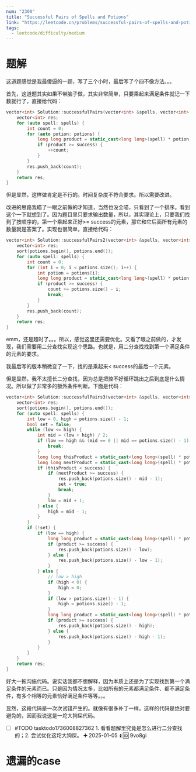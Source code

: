 ```yaml
---
num: "2300"
title: "Successful Pairs of Spells and Potions"
link: "https://leetcode.cn/problems/successful-pairs-of-spells-and-potions/description/"
tags:
  - leetcode/difficulty/medium
---
```


# 题解

这道题感觉是我最傻逼的一题，写了三个小时，最后写了个四不像方法。。。

首先，这道题其实如果不带脑子做，其实非常简单，只要乘起来满足条件就记一下数就行了，直接给代码：

```cpp
vector<int> Solution::successfulPairs(vector<int> &spells, vector<int> &potions, long long success) {
    vector<int> res;
    for (auto spell: spells) {
        int count = 0;
        for (auto potion: potions) {
            long long product = static_cast<long long>(spell) * potion;
            if (product >= success) {
                ++count;
            }
        }
        res.push_back(count);
    }
    return res;
}
```

但是显然，这样做肯定是不行的。时间复杂度不符合要求。所以需要改进。

改进的思路我瞄了一眼之前做的才知道，当然也没全喵，只看到了一个排序。看到这个一下就想到了。因为题目里只要求输出数量，所以，其实理论上，只要我们找到了按顺序的，第一个乘起来正好>= success的元素，那它和它后面所有元素的数量就是答案了。实现也很简单，直接给代码：

```cpp
vector<int> Solution::successfulPairs2(vector<int> &spells, vector<int> &potions, long long success) {
    vector<int> res;
    sort(potions.begin(), potions.end());
    for (auto spell: spells) {
        int count = 0;
        for (int i = 0; i < potions.size(); i++) {
            int potion = potions[i];
            long long product = static_cast<long long>(spell) * potion;
            if (product >= success) {
                count += potions.size() - i;
                break;
            }
        }
        res.push_back(count);
    }
    return res;
}
```

emm，还是超时了。。。所以，感觉这里还需要优化。又看了眼之前做的，才发现，我们需要用二分查找实现这个思路。也就是，用二分查找找到第一个满足条件的元素的要求。

我最后写的版本稍微变了一下，找的是乘起来< success的最后一个元素。

但是显然，我不太擅长二分查找，因为总是把控不好循环跳出之后到底是什么情况。所以做了非常多的额外条件判断。下面是代码：

```cpp
vector<int> Solution::successfulPairs3(vector<int> &spells, vector<int> &potions, long long success) {
    vector<int> res;
    sort(potions.begin(), potions.end());
    for (auto spell: spells) {
        int low = 0, high = potions.size() - 1;
        bool set = false;
        while (low <= high) {
            int mid = (low + high) / 2;
            if (low == high && (mid == 0 || mid == potions.size() - 1)) {
                break;
            }
            long long thisProduct = static_cast<long long>(spell) * potions[mid];
            long long nextProduct = static_cast<long long>(spell) * potions[mid + 1];
            if (thisProduct < success) {
                if (nextProduct >= success) {
                    res.push_back(potions.size() - mid - 1);
                    set = true;
                    break;
                }
                low = mid + 1;
            } else {
                high = mid - 1;
            }
        }
        if (!set) {
            if (low == high) {
                long long product = static_cast<long long>(spell) * potions[low];
                if (product >= success) {
                    res.push_back(potions.size() - low);
                } else {
                    res.push_back(potions.size() - low - 1);
                }
            } else {
                // low > high
                if (high < 0) {
                    high = 0;
                }
                if (low > potions.size() - 1) {
                    high = potions.size() - 1;
                }
                long long product = static_cast<long long>(spell) * potions[high];
                if (product >= success) {
                    res.push_back(potions.size() - high);
                } else {
                    res.push_back(potions.size() - high - 1);
                }
            }
        }
    }
    return res;
}
```

好大一拖沟施代码。说实话我都不想解释，因为本质上还是为了实现找到第一个满足条件的元素而已。只是因为情况太多，比如所有的元素都满足条件、都不满足条件，有多个相等的元素恰好满足条件等等。。。

显然，这段代码是一次次试错产生的。就像有很多补丁一样。这样的代码是绝对要避免的，因而我说这是一坨大狗屎代码。

- [ ] #TODO tasktodo1736008827362 1. 看看题解里究竟是怎么进行二分查找的；2. 尝试优化这坨大狗屎。 ➕ 2025-01-05 ⏫ 🆔 9vo8gi 

# 遗漏的case

